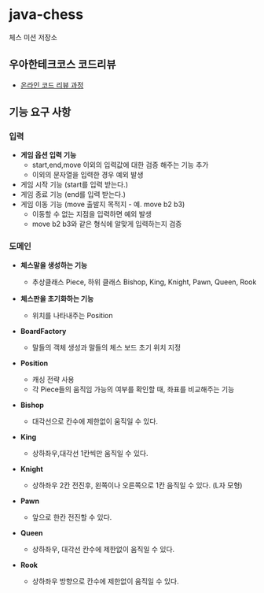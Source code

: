 # java-chess

체스 미션 저장소

## 우아한테크코스 코드리뷰

- [온라인 코드 리뷰 과정](https://github.com/woowacourse/woowacourse-docs/blob/master/maincourse/README.md)

## 기능 요구 사항
### 입력
- **게임 옵션 입력 기능**
  - start,end,move 이외의 입력값에 대한 검증 해주는 기능 추가
  - 이외의 문자열을 입력한 경우 예외 발생
- 게임 시작 기능 (start를 입력 받는다.)
- 게임 종료 기능 (end를 입력 받는다.)
- 게임 이동 기능 (move 출발지 목적지 - 예. move b2 b3)
  - 이동할 수 없는 지점을 입력하면 예외 발생
  - move b2 b3와 같은 형식에 알맞게 입력하는지 검증

### 도메인
- **체스말을 생성하는 기능**
  - 추상클래스 Piece, 하위 클래스 Bishop, King, Knight, Pawn, Queen, Rook
- **체스판을 초기화하는 기능**
  - 위치를 나타내주는 Position

- **BoardFactory**
  - 말들의 객체 생성과 말들의 체스 보드 초기 위치 지정
- **Position**
  - 캐싱 전략 사용
  - 각 Piece들의 움직임 가능의 여부를 확인할 때, 좌표를 비교해주는 기능
- **Bishop**
  - 대각선으로 칸수에 제한없이 움직일 수 있다.
- **King**
  - 상하좌우,대각선 1칸씩만 움직일 수 있다.
- **Knight**
  - 상하좌우 2칸 전진후, 왼쪽이나 오른쪽으로 1칸 움직일 수 있다. (L자 모형)
- **Pawn**
  - 앞으로 한칸 전진할 수 있다.
- **Queen**
  - 상하좌우, 대각선 칸수에 제한없이 움직일 수 있다.
- **Rook**
  - 상하좌우 방향으로 칸수에 제한없이 움직일 수 있다.

